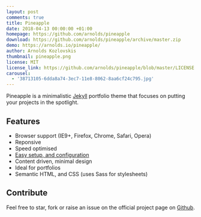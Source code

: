 ```yaml
---
layout: post
comments: true
title: Pineapple
date: 2018-04-13 00:00:00 +01:00
homepage: https://github.com/arnolds/pineapple
download: https://github.com/arnolds/pineapple/archive/master.zip
demo: https://arnolds.io/pineapple/
author: Arnolds Kozlovskis
thumbnail: pineapple.png
license: MIT
license_link: https://github.com/arnolds/pineapple/blob/master/LICENSE.md
carousel:
  - '38713105-6dda8a74-3ec7-11e8-8062-8aa6cf24c795.jpg'
---
```


Pineapple is a minimalistic [Jekyll](https://jekyllrb.com) portfolio theme that focuses on putting your projects in the spotlight.

## Features

* Browser support (IE9+, Firefox, Chrome, Safari, Opera)
* Reponsive
* Speed optimised
* [Easy setup, and configuration](https://github.com/arnolds/pineapple/blob/master/README.md)
* Content driven, minimal design
* Ideal for portfolios
* Semantic HTML, and CSS (uses Sass for stylesheets)

## Contribute

Feel free to star, fork or raise an issue on the official project page on [Github](https://github.com/arnolds/pineapple/).
